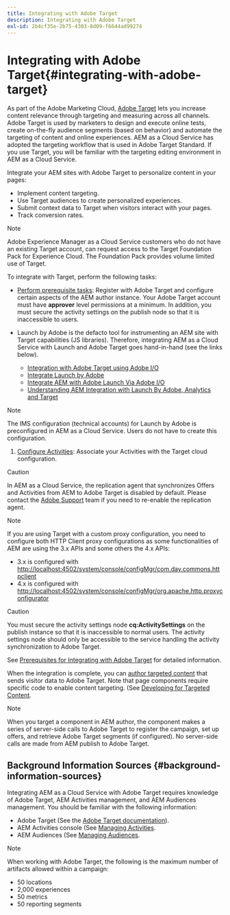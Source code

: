 ```yaml
---
title: Integrating with Adobe Target
description: Integrating with Adobe Target
exl-id: 2b4cf35e-2b75-4303-8d09-f6644ad99274
---
```

# Integrating with Adobe Target{#integrating-with-adobe-target}

As part of the Adobe Marketing Cloud, [Adobe Target](http://www.adobe.com/solutions/testing-targeting/testandtarget.html) lets you increase content relevance through targeting and measuring across all channels. Adobe Target is used by marketers to design and execute online tests, create on-the-fly audience segments (based on behavior) and automate the targeting of content and online experiences. AEM as a Cloud Service has adopted the targeting workflow that is used in Adobe Target Standard. If you use Target, you will be familiar with the targeting editing environment in AEM as a Cloud Service.

Integrate your AEM sites with Adobe Target to personalize content in your pages:

* Implement content targeting.
* Use Target audiences to create personalized experiences.
* Submit context data to Target when visitors interact with your pages.
* Track conversion rates.

>[!NOTE]
>
>Adobe Experience Manager as a Cloud Service customers who do not have an existing Target account, can request access to the Target Foundation Pack for Experience Cloud.  The Foundation Pack provides volume limited use of Target.


To integrate with Target, perform the following tasks:

* [Perform prerequisite tasks](https://docs.adobe.com/content/help/en/experience-manager-65/administering/integration/target-requirements.html): Register with Adobe Target and configure certain aspects of the AEM author instance. Your Adobe Target account must have **approver** level permissions at a minimum. In addition, you must secure the activity settings on the publish node so that it is inaccessible to users.

* Launch by Adobe is the defacto tool for instrumenting an AEM site with Target capabilities (JS libraries). Therefore, integrating AEM as a Cloud Service with Launch and Adobe Target goes hand-in-hand (see the links below).
   
  * [Integration with Adobe Target using Adobe I/O](https://docs.adobe.com/content/help/en/experience-manager-65/administering/integration/integration-ims-adobe-io.html)
  * [Integrate Launch by Adobe](https://docs.adobe.com/content/help/en/experience-manager-learn/sites/integrations/adobe-launch-integration-tutorial-understand.html)
  * [Integrate AEM with Adobe Launch Via Adobe I/O](https://helpx.adobe.com/experience-manager/using/aem_launch_adobeio_integration.html)
  * [Understanding AEM Integration with Launch By Adobe, Analytics and Target](https://helpx.adobe.com/experience-manager/kt/integration/using/aem-launch-integration-tutorial-understand.html)

>[!NOTE]
>
>The IMS configuration (technical accounts) for Launch by Adobe is preconfigured in AEM as a Cloud Service. Users do not have to create this configuration.

1. [Configure Activities](https://docs.adobe.com/content/help/en/experience-manager-65/authoring/personalization/activitylib.html): Associate your Activities with the Target cloud configuration.

>[!CAUTION]
>
>In AEM as a Cloud Service, the replication agent that synchronizes Offers and Activities from AEM to Adobe Target is disabled by default. Please contact the [Adobe Support](https://helpx.adobe.com/contact/enterprise-support.ec.html#experience-manager) team if you need to re-enable the replication agent.

>[!NOTE]
>
>If you are using Target with a custom proxy configuration, you need to configure both HTTP Client proxy configurations as some functionalities of AEM are using the 3.x APIs and some others the 4.x APIs:
>
>* 3.x is configured with [http://localhost:4502/system/console/configMgr/com.day.commons.httpclient](http://localhost:4502/system/console/configMgr/com.day.commons.httpclient)
>* 4.x is configured with [http://localhost:4502/system/console/configMgr/org.apache.http.proxyconfigurator](http://localhost:4502/system/console/configMgr/org.apache.http.proxyconfigurator)
>

>[!CAUTION]
>
>You must secure the activity settings node **cq:ActivitySettings** on the publish instance so that it is inaccessible to normal users. The activity settings node should only be accessible to the service handling the activity synchronization to Adobe Target.
>
>See [Prerequisites for Integrating with Adobe Target](https://docs.adobe.com/content/help/en/experience-manager-65/administering/integration/target-requirements.html#securing-the-activity-settings-node) for detailed information.

When the integration is complete, you can [author targeted content](https://docs.adobe.com/content/help/en/experience-manager-65/authoring/personalization/content-targeting-touch.html) that sends visitor data to Adobe Target. Note that page components require specific code to enable content targeting. (See [Developing for Targeted Content](https://docs.adobe.com/content/help/en/experience-manager-65/developing/personlization/target.html).

>[!NOTE]
>
>When you target a component in AEM author, the component makes a series of server-side calls to Adobe Target to register the campaign, set up offers, and retrieve Adobe Target segments (if configured). No server-side calls are made from AEM publish to Adobe Target.

## Background Information Sources {#background-information-sources}

Integrating AEM as a Cloud Service with Adobe Target requires knowledge of Adobe Target, AEM Activities management, and AEM Audiences management. You should be familiar with the following information:

* Adobe Target (See the [Adobe Target documentation](https://docs.adobe.com/content/help/en/target/using/target-home.html)).
* AEM Activities console (See [Managing Activities](https://docs.adobe.com/content/help/en/experience-manager-65/authoring/personalization/activitylib.html).
* AEM Audiences (See [Managing Audiences](https://docs.adobe.com/content/help/en/experience-manager-65/authoring/personalization/managing-audiences.html).

>[!NOTE]
>
>When working with Adobe Target, the following is the maximum number of artifacts allowed within a campaign:
>
>* 50 locations
>* 2,000 experiences
>* 50 metrics
>* 50 reporting segments
>
